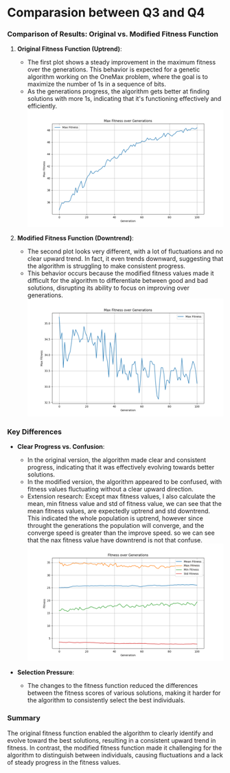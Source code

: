 # Comparasion between Q3 and Q4
### Comparison of Results: Original vs. Modified Fitness Function

1. **Original Fitness Function (Uptrend)**:
   - The first plot shows a steady improvement in the maximum fitness over the generations. This behavior is expected for a genetic algorithm working on the OneMax problem, where the goal is to maximize the number of 1s in a sequence of bits.
   - As the generations progress, the algorithm gets better at finding solutions with more 1s, indicating that it's functioning effectively and efficiently.
    ![Max Fitness Over Generations](../Q3/output/max_fitness.png)

2. **Modified Fitness Function (Downtrend)**:
   - The second plot looks very different, with a lot of fluctuations and no clear upward trend. In fact, it even trends downward, suggesting that the algorithm is struggling to make consistent progress.
   - This behavior occurs because the modified fitness values made it difficult for the algorithm to differentiate between good and bad solutions, disrupting its ability to focus on improving over generations.
    ![Max Fitness Over Generations](../Q4/output/max_fitness.png)

### Key Differences
- **Clear Progress vs. Confusion**: 
  - In the original version, the algorithm made clear and consistent progress, indicating that it was effectively evolving towards better solutions.
  - In the modified version, the algorithm appeared to be confused, with fitness values fluctuating without a clear upward direction.
  - Extension research: Except max fitness values, I also calculate the mean, min fitness value and std of fitness value, we can see that the mean fitness values, are expectedly uptrend and std downtrend. This indicated the whole population is uptrend, however since throught the generations the population will converge, and the converge speed is greater than the improve speed. so we can see that the nax fitness value have downtrend  is not that confuse.
  ![Fitness Over Generations](../Q4/output/fitness_over_generations.png)
  
- **Selection Pressure**:
  - The changes to the fitness function reduced the differences between the fitness scores of various solutions, making it harder for the algorithm to consistently select the best individuals.

### Summary
The original fitness function enabled the algorithm to clearly identify and evolve toward the best solutions, resulting in a consistent upward trend in fitness. In contrast, the modified fitness function made it challenging for the algorithm to distinguish between individuals, causing fluctuations and a lack of steady progress in the fitness values.